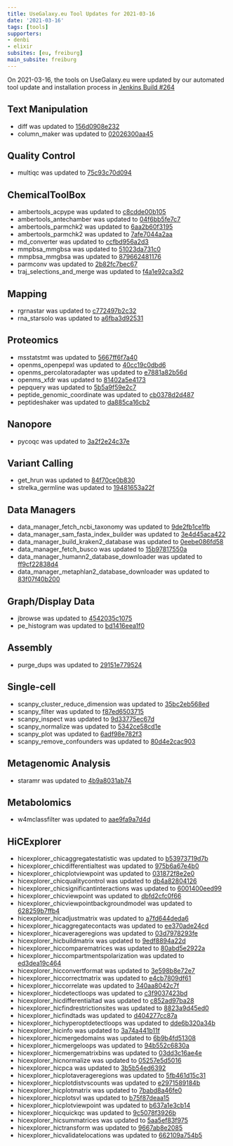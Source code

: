 ```yaml
---
title: UseGalaxy.eu Tool Updates for 2021-03-16
date: '2021-03-16'
tags: [tools]
supporters:
- denbi
- elixir
subsites: [eu, freiburg]
main_subsite: freiburg
---
```


On 2021-03-16, the tools on UseGalaxy.eu were updated by our automated tool update and installation process in [Jenkins Build #264](https://build.galaxyproject.eu/job/usegalaxy-eu/job/install-tools/#264/)


## Text Manipulation

- diff was updated to [156d0908e232](https://toolshed.g2.bx.psu.edu/view/bgruening/diff/156d0908e232)
- column_maker was updated to [02026300aa45](https://toolshed.g2.bx.psu.edu/view/devteam/column_maker/02026300aa45)

## Quality Control

- multiqc was updated to [75c93c70d094](https://toolshed.g2.bx.psu.edu/view/iuc/multiqc/75c93c70d094)

## ChemicalToolBox

- ambertools_acpype was updated to [c8cdde00b105](https://toolshed.g2.bx.psu.edu/view/chemteam/ambertools_acpype/c8cdde00b105)
- ambertools_antechamber was updated to [04f6bb5fe7c7](https://toolshed.g2.bx.psu.edu/view/chemteam/ambertools_antechamber/04f6bb5fe7c7)
- ambertools_parmchk2 was updated to [6aa2b60f3195](https://toolshed.g2.bx.psu.edu/view/chemteam/ambertools_parmchk2/6aa2b60f3195)
- ambertools_parmchk2 was updated to [7afe7044a2aa](https://toolshed.g2.bx.psu.edu/view/chemteam/ambertools_parmchk2/7afe7044a2aa)
- md_converter was updated to [ccfbd956a2d3](https://toolshed.g2.bx.psu.edu/view/chemteam/md_converter/ccfbd956a2d3)
- mmpbsa_mmgbsa was updated to [51023da731c0](https://toolshed.g2.bx.psu.edu/view/chemteam/mmpbsa_mmgbsa/51023da731c0)
- mmpbsa_mmgbsa was updated to [879662481176](https://toolshed.g2.bx.psu.edu/view/chemteam/mmpbsa_mmgbsa/879662481176)
- parmconv was updated to [2b82fc7bec67](https://toolshed.g2.bx.psu.edu/view/chemteam/parmconv/2b82fc7bec67)
- traj_selections_and_merge was updated to [f4a1e92ca3d2](https://toolshed.g2.bx.psu.edu/view/chemteam/traj_selections_and_merge/f4a1e92ca3d2)

## Mapping

- rgrnastar was updated to [c772497b2c32](https://toolshed.g2.bx.psu.edu/view/iuc/rgrnastar/c772497b2c32)
- rna_starsolo was updated to [a6fba3d92531](https://toolshed.g2.bx.psu.edu/view/iuc/rna_starsolo/a6fba3d92531)

## Proteomics

- msstatstmt was updated to [5667ff6f7a40](https://toolshed.g2.bx.psu.edu/view/galaxyp/msstatstmt/5667ff6f7a40)
- openms_openpepxl was updated to [40cc19c0dbd6](https://toolshed.g2.bx.psu.edu/view/galaxyp/openms_openpepxl/40cc19c0dbd6)
- openms_percolatoradapter was updated to [e7881a82b56d](https://toolshed.g2.bx.psu.edu/view/galaxyp/openms_percolatoradapter/e7881a82b56d)
- openms_xfdr was updated to [81402a5e4173](https://toolshed.g2.bx.psu.edu/view/galaxyp/openms_xfdr/81402a5e4173)
- pepquery was updated to [5b5a9f59e2c7](https://toolshed.g2.bx.psu.edu/view/galaxyp/pepquery/5b5a9f59e2c7)
- peptide_genomic_coordinate was updated to [cb0378d2d487](https://toolshed.g2.bx.psu.edu/view/galaxyp/peptide_genomic_coordinate/cb0378d2d487)
- peptideshaker was updated to [da885ca16cb2](https://toolshed.g2.bx.psu.edu/view/galaxyp/peptideshaker/da885ca16cb2)

## Nanopore

- pycoqc was updated to [3a2f2e24c37e](https://toolshed.g2.bx.psu.edu/view/iuc/pycoqc/3a2f2e24c37e)

## Variant Calling

- get_hrun was updated to [84f70ce0b830](https://toolshed.g2.bx.psu.edu/view/iuc/get_hrun/84f70ce0b830)
- strelka_germline was updated to [19481653a22f](https://toolshed.g2.bx.psu.edu/view/iuc/strelka_germline/19481653a22f)

## Data Managers

- data_manager_fetch_ncbi_taxonomy was updated to [9de2fb1ce1fb](https://toolshed.g2.bx.psu.edu/view/devteam/data_manager_fetch_ncbi_taxonomy/9de2fb1ce1fb)
- data_manager_sam_fasta_index_builder was updated to [3e4d45aca422](https://toolshed.g2.bx.psu.edu/view/devteam/data_manager_sam_fasta_index_builder/3e4d45aca422)
- data_manager_build_kraken2_database was updated to [0eebe086fd58](https://toolshed.g2.bx.psu.edu/view/iuc/data_manager_build_kraken2_database/0eebe086fd58)
- data_manager_fetch_busco was updated to [15b97817550a](https://toolshed.g2.bx.psu.edu/view/iuc/data_manager_fetch_busco/15b97817550a)
- data_manager_humann2_database_downloader was updated to [ff9cf22838d4](https://toolshed.g2.bx.psu.edu/view/iuc/data_manager_humann2_database_downloader/ff9cf22838d4)
- data_manager_metaphlan2_database_downloader was updated to [83f07f40b200](https://toolshed.g2.bx.psu.edu/view/iuc/data_manager_metaphlan2_database_downloader/83f07f40b200)

## Graph/Display Data

- jbrowse was updated to [4542035c1075](https://toolshed.g2.bx.psu.edu/view/iuc/jbrowse/4542035c1075)
- pe_histogram was updated to [bd1416eea1f0](https://toolshed.g2.bx.psu.edu/view/iuc/pe_histogram/bd1416eea1f0)

## Assembly

- purge_dups was updated to [29151e779524](https://toolshed.g2.bx.psu.edu/view/iuc/purge_dups/29151e779524)

## Single-cell

- scanpy_cluster_reduce_dimension was updated to [35bc2eb568ed](https://toolshed.g2.bx.psu.edu/view/iuc/scanpy_cluster_reduce_dimension/35bc2eb568ed)
- scanpy_filter was updated to [f87ed6503715](https://toolshed.g2.bx.psu.edu/view/iuc/scanpy_filter/f87ed6503715)
- scanpy_inspect was updated to [9d33775ec67d](https://toolshed.g2.bx.psu.edu/view/iuc/scanpy_inspect/9d33775ec67d)
- scanpy_normalize was updated to [5342ce58cd1e](https://toolshed.g2.bx.psu.edu/view/iuc/scanpy_normalize/5342ce58cd1e)
- scanpy_plot was updated to [6adf98e782f3](https://toolshed.g2.bx.psu.edu/view/iuc/scanpy_plot/6adf98e782f3)
- scanpy_remove_confounders was updated to [80d4e2cac903](https://toolshed.g2.bx.psu.edu/view/iuc/scanpy_remove_confounders/80d4e2cac903)

## Metagenomic Analysis

- staramr was updated to [4b9a8031ab74](https://toolshed.g2.bx.psu.edu/view/nml/staramr/4b9a8031ab74)

## Metabolomics

- w4mclassfilter was updated to [aae9fa9a7d4d](https://toolshed.g2.bx.psu.edu/view/eschen42/w4mclassfilter/aae9fa9a7d4d)

## HiCExplorer

- hicexplorer_chicaggregatestatistic was updated to [b53973719d7b](https://toolshed.g2.bx.psu.edu/view/bgruening/hicexplorer_chicaggregatestatistic/b53973719d7b)
- hicexplorer_chicdifferentialtest was updated to [975b6a67e4b0](https://toolshed.g2.bx.psu.edu/view/bgruening/hicexplorer_chicdifferentialtest/975b6a67e4b0)
- hicexplorer_chicplotviewpoint was updated to [031872f8e2e0](https://toolshed.g2.bx.psu.edu/view/bgruening/hicexplorer_chicplotviewpoint/031872f8e2e0)
- hicexplorer_chicqualitycontrol was updated to [db4a82804126](https://toolshed.g2.bx.psu.edu/view/bgruening/hicexplorer_chicqualitycontrol/db4a82804126)
- hicexplorer_chicsignificantinteractions was updated to [6001400eed99](https://toolshed.g2.bx.psu.edu/view/bgruening/hicexplorer_chicsignificantinteractions/6001400eed99)
- hicexplorer_chicviewpoint was updated to [dbfd2cfc0f66](https://toolshed.g2.bx.psu.edu/view/bgruening/hicexplorer_chicviewpoint/dbfd2cfc0f66)
- hicexplorer_chicviewpointbackgroundmodel was updated to [628259b7ffb4](https://toolshed.g2.bx.psu.edu/view/bgruening/hicexplorer_chicviewpointbackgroundmodel/628259b7ffb4)
- hicexplorer_hicadjustmatrix was updated to [a7fd644deda6](https://toolshed.g2.bx.psu.edu/view/bgruening/hicexplorer_hicadjustmatrix/a7fd644deda6)
- hicexplorer_hicaggregatecontacts was updated to [ee370ade24cd](https://toolshed.g2.bx.psu.edu/view/bgruening/hicexplorer_hicaggregatecontacts/ee370ade24cd)
- hicexplorer_hicaverageregions was updated to [03d7978293fe](https://toolshed.g2.bx.psu.edu/view/bgruening/hicexplorer_hicaverageregions/03d7978293fe)
- hicexplorer_hicbuildmatrix was updated to [9edf8894a22d](https://toolshed.g2.bx.psu.edu/view/bgruening/hicexplorer_hicbuildmatrix/9edf8894a22d)
- hicexplorer_hiccomparematrices was updated to [80abd5e2922a](https://toolshed.g2.bx.psu.edu/view/bgruening/hicexplorer_hiccomparematrices/80abd5e2922a)
- hicexplorer_hiccompartmentspolarization was updated to [ed3dea19c464](https://toolshed.g2.bx.psu.edu/view/bgruening/hicexplorer_hiccompartmentspolarization/ed3dea19c464)
- hicexplorer_hicconvertformat was updated to [3e598b8e72e7](https://toolshed.g2.bx.psu.edu/view/bgruening/hicexplorer_hicconvertformat/3e598b8e72e7)
- hicexplorer_hiccorrectmatrix was updated to [e4cb7809df61](https://toolshed.g2.bx.psu.edu/view/bgruening/hicexplorer_hiccorrectmatrix/e4cb7809df61)
- hicexplorer_hiccorrelate was updated to [340aa8042c7f](https://toolshed.g2.bx.psu.edu/view/bgruening/hicexplorer_hiccorrelate/340aa8042c7f)
- hicexplorer_hicdetectloops was updated to [c3f9037423bd](https://toolshed.g2.bx.psu.edu/view/bgruening/hicexplorer_hicdetectloops/c3f9037423bd)
- hicexplorer_hicdifferentialtad was updated to [c852ad97ba28](https://toolshed.g2.bx.psu.edu/view/bgruening/hicexplorer_hicdifferentialtad/c852ad97ba28)
- hicexplorer_hicfindrestrictionsites was updated to [8823a9d45ed0](https://toolshed.g2.bx.psu.edu/view/bgruening/hicexplorer_hicfindrestrictionsites/8823a9d45ed0)
- hicexplorer_hicfindtads was updated to [d404277cc87a](https://toolshed.g2.bx.psu.edu/view/bgruening/hicexplorer_hicfindtads/d404277cc87a)
- hicexplorer_hichyperoptdetectloops was updated to [dde6b320a34b](https://toolshed.g2.bx.psu.edu/view/bgruening/hicexplorer_hichyperoptdetectloops/dde6b320a34b)
- hicexplorer_hicinfo was updated to [3a74a441b11f](https://toolshed.g2.bx.psu.edu/view/bgruening/hicexplorer_hicinfo/3a74a441b11f)
- hicexplorer_hicmergedomains was updated to [6b9b4fd51308](https://toolshed.g2.bx.psu.edu/view/bgruening/hicexplorer_hicmergedomains/6b9b4fd51308)
- hicexplorer_hicmergeloops was updated to [94b552c6830a](https://toolshed.g2.bx.psu.edu/view/bgruening/hicexplorer_hicmergeloops/94b552c6830a)
- hicexplorer_hicmergematrixbins was updated to [03dd3c16ae4e](https://toolshed.g2.bx.psu.edu/view/bgruening/hicexplorer_hicmergematrixbins/03dd3c16ae4e)
- hicexplorer_hicnormalize was updated to [05257e5d5016](https://toolshed.g2.bx.psu.edu/view/bgruening/hicexplorer_hicnormalize/05257e5d5016)
- hicexplorer_hicpca was updated to [3b5b54ed6392](https://toolshed.g2.bx.psu.edu/view/bgruening/hicexplorer_hicpca/3b5b54ed6392)
- hicexplorer_hicplotaverageregions was updated to [5fb461d15c31](https://toolshed.g2.bx.psu.edu/view/bgruening/hicexplorer_hicplotaverageregions/5fb461d15c31)
- hicexplorer_hicplotdistvscounts was updated to [e2971589184b](https://toolshed.g2.bx.psu.edu/view/bgruening/hicexplorer_hicplotdistvscounts/e2971589184b)
- hicexplorer_hicplotmatrix was updated to [7babd8a46fe0](https://toolshed.g2.bx.psu.edu/view/bgruening/hicexplorer_hicplotmatrix/7babd8a46fe0)
- hicexplorer_hicplotsvl was updated to [b75f87deaa15](https://toolshed.g2.bx.psu.edu/view/bgruening/hicexplorer_hicplotsvl/b75f87deaa15)
- hicexplorer_hicplotviewpoint was updated to [b637a1e3cb14](https://toolshed.g2.bx.psu.edu/view/bgruening/hicexplorer_hicplotviewpoint/b637a1e3cb14)
- hicexplorer_hicquickqc was updated to [9c5078f3926b](https://toolshed.g2.bx.psu.edu/view/bgruening/hicexplorer_hicquickqc/9c5078f3926b)
- hicexplorer_hicsummatrices was updated to [5aa5ef83f975](https://toolshed.g2.bx.psu.edu/view/bgruening/hicexplorer_hicsummatrices/5aa5ef83f975)
- hicexplorer_hictransform was updated to [9667ab8e2085](https://toolshed.g2.bx.psu.edu/view/bgruening/hicexplorer_hictransform/9667ab8e2085)
- hicexplorer_hicvalidatelocations was updated to [662109a754b5](https://toolshed.g2.bx.psu.edu/view/bgruening/hicexplorer_hicvalidatelocations/662109a754b5)


